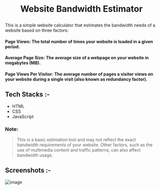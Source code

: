 # <p align="center">Website Bandwidth Estimator</p>

This is a simple website calculator that estimates the bandwidth needs of a website based on three factors:

#### Page Views: The total number of times your website is loaded in a given period.
#### Average Page Size: The average size of a webpage on your website in megabytes (MB).
#### Page Views Per Visitor: The average number of pages a visitor views on your website during a single visit (also known as redundancy factor).

## Tech Stacks :-

- HTML
- CSS
- JavaScript

### Note:

> This is a basic estimation tool and may not reflect the exact bandwidth requirements of your website.
Other factors, such as the use of multimedia content and traffic patterns, can also affect bandwidth usage.

## Screenshots :-

![image](https://github.com/Rakesh9100/CalcDiverse/assets/146326636/02d4e968-1d60-4fad-894b-d515dd9118b3)
